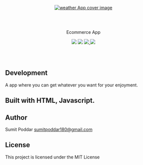 <p align="center">
<a href="https://sumitpoddarr.github.io/rapticrise.github.io/"><img src="https://i.ibb.co/C8BbPYT/Screenshot-2021-07-28-163243.png" alt="weather App cover image" style="border-rdius:10px"></a>
</p>
<br />
<br />
<p align="center"> Ecommerce App</p>

<p align="center">
 <a href="https://sumitpoddarr.github.io/rapticrise.github.io/"><img src="https://img.shields.io/badge/web%20app-Raptic%20Rise-black.svg?style=flat-square.svg"></a>
  <a href="#"><img src="https://img.shields.io/badge/Maintained-Yes-green.svg?style=flat-square.svg"></a>
 <a href="https://mobile.twitter.com/SumitChandra225">
    <img src="https://img.shields.io/badge/twitter-Sumit%20Poddar-blue.svg?style=flat-square.svg"/>
  </a>
  <a href="https://amblruzgzqmnmxdqimfdag-on.drv.tw/sumititech.in/">
    <img src="https://img.shields.io/badge/support-Try%20Sumit-red.svg?style=flat-square.svg"/>
  </a>
</p>

<br />
<br />

## Development

A app where you can get whatever you want for your enjoyment.


## Built with HTML, Javascript.

## Author

Sumit Poddar [sumitpoddar180@gmail.com](mailto:sumitpoddar180@gmail.com)

## License

This project is licensed under the MIT License
